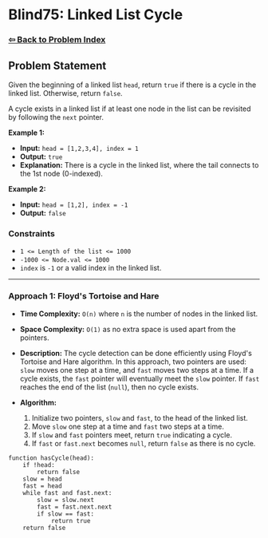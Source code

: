 # Blind75: Linked List Cycle

### [⇦ Back to Problem Index](../../index.md)

## Problem Statement

Given the beginning of a linked list `head`, return `true` if there is a cycle in the linked list. Otherwise, return `false`.

A cycle exists in a linked list if at least one node in the list can be revisited by following the `next` pointer.

**Example 1:**

-   **Input:** `head = [1,2,3,4], index = 1`
-   **Output:** `true`
-   **Explanation:** There is a cycle in the linked list, where the tail connects to the 1st node (0-indexed).

**Example 2:**

-   **Input:** `head = [1,2], index = -1`
-   **Output:** `false`

### Constraints

-   `1 <= Length of the list <= 1000`
-   `-1000 <= Node.val <= 1000`
-   `index` is `-1` or a valid index in the linked list.

---

### Approach 1: Floyd's Tortoise and Hare

-   **Time Complexity:** `O(n)` where `n` is the number of nodes in the linked list.
-   **Space Complexity:** `O(1)` as no extra space is used apart from the pointers.
-   **Description:** The cycle detection can be done efficiently using Floyd's Tortoise and Hare algorithm. In this approach, two pointers are used: `slow` moves one step at a time, and `fast` moves two steps at a time. If a cycle exists, the `fast` pointer will eventually meet the `slow` pointer. If `fast` reaches the end of the list (`null`), then no cycle exists.
-   **Algorithm:**

    1. Initialize two pointers, `slow` and `fast`, to the head of the linked list.
    2. Move `slow` one step at a time and `fast` two steps at a time.
    3. If `slow` and `fast` pointers meet, return `true` indicating a cycle.
    4. If `fast` or `fast.next` becomes `null`, return `false` as there is no cycle.

```pseudo
function hasCycle(head):
	if !head:
		return false
	slow = head
	fast = head
	while fast and fast.next:
		slow = slow.next
		fast = fast.next.next
		if slow == fast:
			return true
	return false
```
